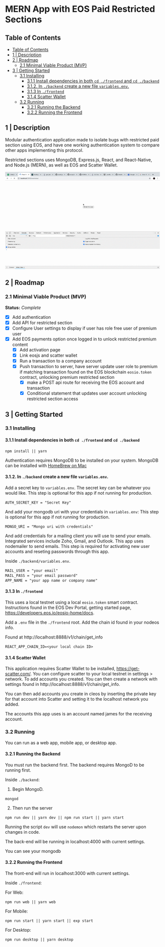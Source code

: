 # MERN App with EOS Paid Restricted Sections

## Table of Contents

<!-- TOC depthFrom:2 depthTo:6 withLinks:1 updateOnSave:1 orderedList:0 -->

- [Table of Contents](#table-of-contents)
- [1 | Description](#1-description)
- [2 | Roadmap](#2-roadmap)
	- [2.1 Minimal Viable Product (MVP)](#21-minimal-viable-product-mvp)
- [3 | Getting Started](#3-getting-started)
	- [3.1 Installing](#31-installing)
		- [3.1.1 Install dependencies in both `cd ./frontend` and `cd ./backend`](#311-install-dependencies-in-both-cd-frontend-and-cd-backend)
		- [3.1.2. In `./backend` create a new file `variables.env`.](#312-in-backend-create-a-new-file-variablesenv)
		- [3.1.3 In `./frontend`](#313-in-frontend)
		- [3.1.4 Scatter Wallet](#314-scatter-wallet)
	- [3.2 Running](#32-running)
		- [3.2.1 Running the Backend](#321-running-the-backend)
		- [3.2.2 Running the Frontend](#322-running-the-frontend)

<!-- /TOC -->

## 1 | Description

Modular authentication application made to isolate bugs with restricted paid section using EOS, and have one working authentication system to compare other apps implementing this protocol.

Restricted sections uses MongoDB, Express.js, React, and React-Native, and Node.js (MERN), as well as EOS and Scatter Wallet.

![preview](restricted.gif)

## 2 | Roadmap

### 2.1 Minimal Viable Product (MVP)

**Status:** _Complete_

- [x] Add authentication
- [x] Add API for restricted section
- [x] Configure User settings to display if user has role free user of premium user
- [x] Add EOS payments option once logged in to unlock restricted premium content
  - [x] Add activation page
  - [x] Link eosjs and scatter wallet
  - [x] Run a transaction to a company account
  - [x] Push transaction to server, have server update user role to premium if matching transaction found on the EOS blockchain `eosio.token` contract, unlocking premium restricted section
    - [x] make a POST api route for receiving the EOS account and transaction
    - [x] Conditional statement that updates user account unlocking restricted section access

## 3 | Getting Started

### 3.1 Installing

#### 3.1.1 Install dependencies in both `cd ./frontend` and `cd ./backend`

```
npm install || yarn
```

Authentication requires MongoDB to be installed on your system. MongoDB can be installed with [HomeBrew on Mac](https://treehouse.github.io/installation-guides/mac/mongo-mac.html)

#### 3.1.2. In `./backend` create a new file `variables.env`.

Add a secret key to `variables.env`. The secret key can be whatever you would like.
This step is optional for this app if not running for production.

```
AUTH_SECRET_KEY = "Secret Key"
```

And add your mongodb uri with your credentials in `variables.env`: This step is optional for this app if not running for production.

```
MONGO_URI = "Mongo uri with credentials"
```

And add credentials for a mailing client you will use to send your emails. Integrated services include Zoho, Gmail, and Outlook. This app uses nodemailer to send emails. This step is required for activating new user accounts and reseting passwords through this app.

Inside `./backend/variables.env`.

```
MAIL_USER = "your email"
MAIL_PASS = "your email password"
APP_NAME = "your app name or company name"
```

#### 3.1.3 In `./frontend`

This uses a local testnet using a local `eosio.token` smart contract. Instructions found in the EOS Dev Portal, getting started page, https://developers.eos.io/eosio-home/docs.

Add a `.env` file in the `./frontend` root. Add the chain id found in your nodeos info.

Found at http://localhost:8888/v1/chain/get_info

```
REACT_APP_CHAIN_ID=<your local chain ID>
```

#### 3.1.4 Scatter Wallet

This application requires Scatter Wallet to be installed, https://get-scatter.com/. You can configure scatter to your local testnet in settings > network. To add accounts you created. You can then create a network with settings found in http://localhost:8888/v1/chain/get_info.

You can then add accounts you create in cleos by inserting the private key for that account into Scatter and setting it to the localhost network you added.

The accounts this app uses is an account named james for the receiving account.

### 3.2 Running

You can run as a web app, mobile app, or desktop app.

#### 3.2.1 Running the Backend

You must run the backend first. The backend requires MongoD to be running first.

Inside `./backend`:

1. Begin MongoD.

```
mongod
```

2. Then run the server

```
npm run dev || yarn dev || npm run start || yarn start
```

Running the script `dev` will use `nodemon` which restarts the server upon
changes in code.

The back-end will be running in localhost:4000 with current settings.

You can see your mongodb

#### 3.2.2 Running the Frontend

The front-end will run in localhost:3000 with current settings.

Inside `./frontend`:


For Web:

```
npm run web || yarn web
```

For Mobile:

```
npm run start || yarn start || exp start
```

For Desktop:

```
npm run desktop || yarn desktop
```
